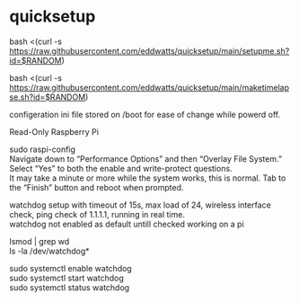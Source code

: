 # quicksetup
bash <(curl -s https://raw.githubusercontent.com/eddwatts/quicksetup/main/setupme.sh?id=$RANDOM)

bash <(curl -s https://raw.githubusercontent.com/eddwatts/quicksetup/main/maketimelapse.sh?id=$RANDOM)

configeration ini file stored on /boot for ease of change while powerd off.

Read-Only Raspberry Pi

sudo raspi-config<br>
Navigate down to “Performance Options” and then “Overlay File System.” Select “Yes” to both the enable and write-protect questions.<br>
It may take a minute or more while the system works, this is normal. Tab to the “Finish” button and reboot when prompted.<br>

watchdog setup with timeout of 15s, max load of 24, wireless interface check, ping check of 1.1.1.1, running in real time.<br>
watchdog not enabled as default untill checked working on a pi

lsmod | grep wd<br>
ls -la /dev/watchdog*

sudo systemctl enable watchdog<br>
sudo systemctl start watchdog<br>
sudo systemctl status watchdog<br>

